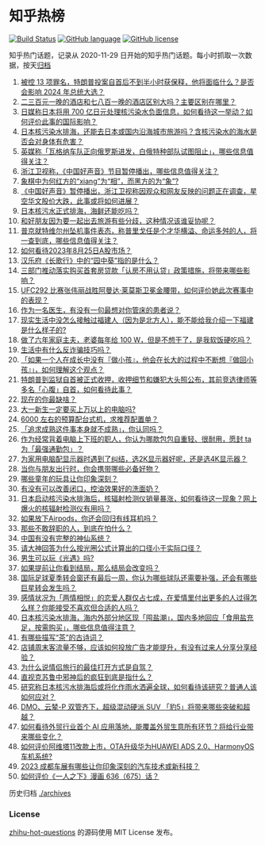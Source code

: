# 知乎热榜
[![Build Status](https://github.com/ToWeLong/zhihu-hot-questions/workflows/CI/badge.svg)](https://github.com/ToWeLong/zhihu-hot-questions/actions)
[![GitHub language](https://img.shields.io/badge/language-golang-orange.svg)](https://golang.org/)
[![GitHub license](https://img.shields.io/github/license/ToWeLong/zhihu-hot-questions)](https://github.com/ToWeLong/zhihu-hot-questions/blob/main/LICENSE)

知乎热门话题，记录从 2020-11-29 日开始的知乎热门话题。每小时抓取一次数据，按天[归档](./archives)

<!-- BEGIN -->

1. [被控 13 项罪名，特朗普投案自首后不到半小时获保释，他将面临什么？是否会影响 2024 年总统大选？](https://www.zhihu.com/question/619071926)
1. [二三百元一晚的酒店和七八百一晚的酒店区别大吗？主要区别在哪里？](https://www.zhihu.com/question/486503426)
1. [日媒称日本将用 700 亿日元处理核污染水负面信息，如何看待这一举动？如何评价此事的国际影响？](https://www.zhihu.com/question/618913967)
1. [日本核污染水排海，还能去日本或国内沿海城市旅游吗？含核污染水的海水是否会对身体有危害？](https://www.zhihu.com/question/619081165)
1. [英媒称「瓦格纳车队正向俄罗斯进发，白俄特种部队试图阻止」，哪些信息值得关注？](https://www.zhihu.com/question/618935705)
1. [浙江卫视称，《中国好声音》节目暂停播出，哪些信息值得关注？](https://www.zhihu.com/question/619090100)
1. [象棋中为何红方的“xiang”为“相”，而黑方的为“象”?](https://www.zhihu.com/question/614886839)
1. [《中国好声音》暂停播出，浙江卫视称因观众和网友反映的问题正在调查，星空华文股价大跌，此事或将如何进展？](https://www.zhihu.com/question/619090017)
1. [日本核污水正式排海，海鲜还能吃吗？](https://www.zhihu.com/question/618917776)
1. [和好朋友因为要一起出去旅游有些分歧，这种情况该谁妥协呢？](https://www.zhihu.com/question/618461122)
1. [普京就特维尔州坠机事件表态，称普里戈任是个才华横溢、命运多舛的人，将一查到底，哪些信息值得关注？](https://www.zhihu.com/question/619074873)
1. [如何看待2023年8月25日A股市场？](https://www.zhihu.com/question/619072784)
1. [汉乐府《长歌行》中的“园中葵”指的是什么？](https://www.zhihu.com/question/592060514)
1. [三部门推动落实购买首套房贷款「认房不用认贷」政策措施，将带来哪些影响？](https://www.zhihu.com/question/619106873)
1. [UFC292 比赛张伟丽战胜阿曼达·莱莫斯卫冕金腰带，如何评价她此次赛事中的表现？](https://www.zhihu.com/question/618250850)
1. [作为一名医生，有没有一句最想对你管床的患者说？](https://www.zhihu.com/question/618384107)
1. [现实生活中没怎么接触过福建人（因为是北方人），能不能给我介绍一下福建是什么样子的?](https://www.zhihu.com/question/616890490)
1. [做了六年家庭主夫，老婆每年给 100 W，但是不想干了，是我软饭硬吃吗？](https://www.zhihu.com/question/616790757)
1. [生活中有什么反诈骗技巧吗？](https://www.zhihu.com/question/618709342)
1. [「如果一个人在成长中没有『做小孩』，他会在长大的过程中不断想『做回小孩』」，如何理解这个观点？](https://www.zhihu.com/question/618374638)
1. [特朗普到监狱自首被正式收押，收押细节和嫌犯大头照公布，其前竞选律师等多名「心腹」自首，如何看待此事？](https://www.zhihu.com/question/619070686)
1. [现在的你最缺啥？](https://www.zhihu.com/question/618223733)
1. [大一新生一定要买上万以上的电脑吗?](https://www.zhihu.com/question/617551372)
1. [6000 左右的预算配台式机，求推荐配置单？](https://www.zhihu.com/question/585057665)
1. [「追求成熟这件事本身就不成熟」，你认同吗？](https://www.zhihu.com/question/617980545)
1. [作为经常背着电脑上下班的职人，你认为哪款包包自重轻、很耐用，愿封 ta 为「最强通勤包」？](https://www.zhihu.com/question/617215362)
1. [为家用电脑配显示器时遇到了纠结，选2K显示器好呢，还是选4K显示器？](https://www.zhihu.com/question/617815700)
1. [当你与朋友出行时，你会携带哪些必备好物？](https://www.zhihu.com/question/614480950)
1. [哪些童年的玩具让你印象深刻？](https://www.zhihu.com/question/617969009)
1. [有没有可以改善闭口，控油效果好的洗面奶？](https://www.zhihu.com/question/613008703)
1. [日本启动核污染水排海后，核辐射检测仪销量暴涨，如何看待这一现象？网上爆火的核辐射检测仪有用吗？](https://www.zhihu.com/question/619008785)
1. [如果放下Airpods，你还会回归有线耳机吗？](https://www.zhihu.com/question/618886993)
1. [那些不敢辞职的人，到底在怕什么？](https://www.zhihu.com/question/491322432)
1. [中国有没有完整的神仙系统？](https://www.zhihu.com/question/338161225)
1. [请大神回答为什么按光圈公式计算出的口径小于实际口径？](https://www.zhihu.com/question/618119984)
1. [男生可以玩《光遇》吗?](https://www.zhihu.com/question/614969972)
1. [如果提前让你看到结局，那么结局会改变吗？](https://www.zhihu.com/question/591031309)
1. [国际足球夏季转会窗还有最后一周，你认为哪些球队还需要补强，还会有哪些巨星转会发生吗？](https://www.zhihu.com/question/618924441)
1. [感情状况为「两情相悦」的恋爱人群仅占七成，在爱情里付出更多的人过得怎么样？你能接受不喜欢但合适的人吗？](https://www.zhihu.com/question/618392529)
1. [日本核污染水排海，海内外部分地区现「囤盐潮」，国内多地回应「食用盐充足，按需购买」，哪些信息值得注意？](https://www.zhihu.com/question/618941813)
1. [有哪些描写“茶”的古诗词？](https://www.zhihu.com/question/618937833)
1. [店铺周末客流量不够，应该如何投放广告才能提升，有没有过来人分享分享经验？](https://www.zhihu.com/question/618970921)
1. [为什么说情侣旅行的最佳打开方式是自驾？](https://www.zhihu.com/question/618374696)
1. [直视克苏鲁中邪神后的疯狂到底是指什么？](https://www.zhihu.com/question/64206586)
1. [研究称日本核污水排海后或将化作雨水洒遍全球，如何看待该研究？普通人该如何应对？](https://www.zhihu.com/question/618907654)
1. [DMO、云辇-P 双管齐下，超级混动硬派  SUV 「豹5」将带来哪些突破和超越？](https://www.zhihu.com/question/618778240)
1. [如何看待外贸行业首个 AI 应用落地，能覆盖外贸生意所有环节？将给行业带来哪些变化？](https://www.zhihu.com/question/618982496)
1. [如何评价阿维塔11改款上市，OTA升级华为HUAWEI ADS 2.0、HarmonyOS车机系统?](https://www.zhihu.com/question/619000002)
1. [2023 成都车展有哪些让你印象深刻的汽车技术或新科技？](https://www.zhihu.com/question/618281933)
1. [如何评价《一人之下》漫画 636（675）话？](https://www.zhihu.com/question/619038615)

<!-- END -->

历史归档 [./archives](./archives)


### License
[zhihu-hot-questions](https://github.com/towelong/zhihu-hot-questions) 的源码使用 MIT License 发布。